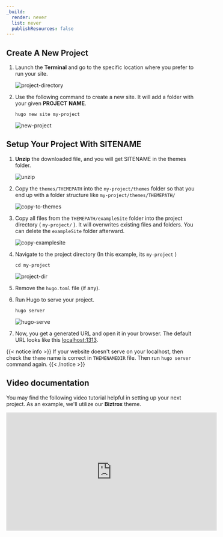 ```yaml
---
_build:
  render: never
  list: never
  publishResources: false
---
```



## Create A New Project

1. Launch the **Terminal** and go to the specific location where you prefer to run your site.

    ![project-directory](/images/theme-installation/project-path.png)

2. Use the following command to create a new site. It will add a folder with your given **PROJECT NAME**.

    ```shell
    hugo new site my-project
    ```

    ![new-project](/images/theme-installation/new-project.png)

## Setup Your Project With SITENAME

1. **Unzip** the downloaded file, and you will get SITENAME in the themes folder.

    ![unzip](../images/unzip.png)

2. Copy the `themes/THEMEPATH` into the `my-project/themes` folder so that you end up with a folder structure like `my-project/themes/THEMEPATH/`

    ![copy-to-themes](../images/copy-theme.png)

3. Copy all files from the `THEMEPATH/exampleSite` folder into the project directory ( `my-project/` ). It will overwrites existing files and folders. You can delete the `exampleSite` folder afterward.

    ![copy-examplesite](../images/copy-examplesite.png)

4. Navigate to the project directory (In this example, its `my-project` )

    ```shell
    cd my-project
    ```

    ![project-dir](/images/theme-installation/project-dir.png)

5. Remove the `hugo.toml` file (if any).

6. Run Hugo to serve your project.

    ```shell
    hugo server
    ```

    ![hugo-serve](/images/theme-installation/hugo-serve.png)

7. Now, you get a generated URL and open it in your browser. The default URL looks like this [localhost:1313](http://localhost:1313/).

{{< notice info >}}
If your website doesn't serve on your localhost, then check the `theme` name is correct in `THEMENAMEDIR` file. Then run `hugo server` command again.
{{< /notice >}}

## Video documentation

You may find the following video tutorial helpful in setting up your next project. As an example, we'll utilize our **Biztrox** theme.

<iframe width="560" height="315" src="https://www.youtube.com/embed/jrkvirglgaQ" title="YouTube video player" frameborder="0" allow="accelerometer; autoplay; clipboard-write; encrypted-media; gyroscope; picture-in-picture" allowfullscreen></iframe>
